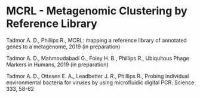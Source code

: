 # MCRL -  Metagenomic Clustering by Reference Library

Tadmor A. D., Phillips R., MCRL: mapping a reference library of annotated genes to a metagenome, 2019 (in preparation)

Tadmor A. D., Mahmoudabadi G., Foley H. B., Phillips R., Ubiquitous Phage Markers in Humans, 2019 (in preparation)

Tadmor A. D., Ottesen E. A., Leadbetter J. R., Phillips R., Probing individual environmental bacteria for viruses by using microfluidic digital PCR. Science 333, 58-62
